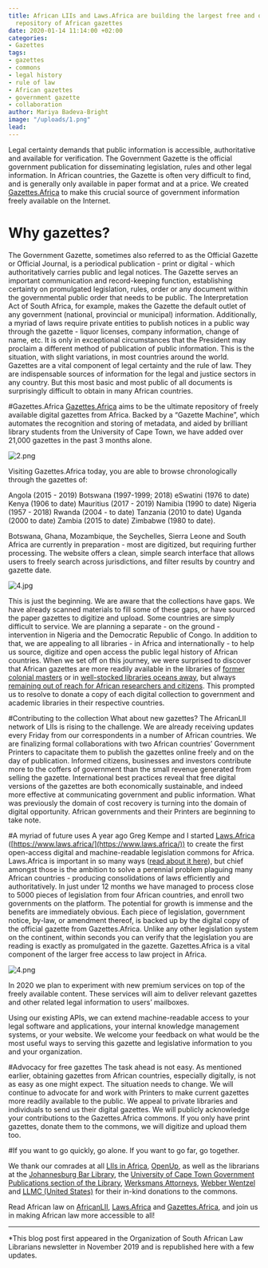```yaml
---
title: African LIIs and Laws.Africa are building the largest free and open access
  repository of African gazettes
date: 2020-01-14 11:14:00 +02:00
categories:
- Gazettes
tags:
- gazettes
- commons
- legal history
- rule of law
- African gazettes
- government gazette
- collaboration
author: Mariya Badeva-Bright
image: "/uploads/1.png"
lead: 
---
```


Legal certainty demands that public information is accessible, authoritative and available for verification. The Government Gazette is the official government publication for disseminating legislation, rules and other legal information. In African countries, the Gazette is often very difficult to find, and is generally only available in paper format and at a price. We created [Gazettes.Africa](https://gazettes.africa) to make this crucial source of government information freely available on the Internet.

# Why gazettes?
The Government Gazette, sometimes also referred to as the Official Gazette or Official Journal, is a periodical publication - print or digital - which authoritatively carries public and legal notices. The Gazette serves an important communication and record-keeping function, establishing certainty on promulgated legislation, rules, order or any document within the governmental public order that needs to be public.  The Interpretation Act of South Africa, for example, makes the Gazette the default outlet of any government (national, provincial or municipal) information.  Additionally, a myriad of laws require private entities to publish notices in a public way through the gazette - liquor licenses, company information, change of name, etc.  It is only in exceptional circumstances that the President may proclaim a different method of publication of public information. This is the situation, with slight variations, in most countries around the world. Gazettes are a vital component of legal certainty and the rule of law. They are indispensable sources of information for the legal and justice sectors in any country.  But this most basic and most public of all documents is surprisingly difficult to obtain in many African countries.


#Gazettes.Africa
[Gazettes.Africa](https://gazettes.africa/) aims to be the ultimate repository of freely available digital gazettes from Africa. Backed by a “Gazette Machine”, which automates the recognition and storing of metadata, and aided by brilliant library students from the University of Cape Town, we have added over 21,000 gazettes in the past 3 months alone. 

![2.png](/uploads/2.png)

Visiting Gazettes.Africa today, you are able to browse chronologically through the gazettes of:

Angola (2015 - 2019)
Botswana (1997-1999; 2018)
eSwatini (1976 to date)
Kenya (1906 to date)
Mauritius (2017 - 2019)
Namibia (1990 to date)
Nigeria (1957 - 2018)
Rwanda (2004 - to date)
Tanzania (2010 to date)
Uganda (2000 to date)
Zambia (2015 to date)
Zimbabwe (1980 to date).

Botswana,  Ghana, Mozambique, the Seychelles, Sierra Leone and South Africa are currently in preparation - most are digitized, but requiring further processing. The website offers a clean, simple search interface that allows users to freely search across jurisdictions, and filter results by country and gazette date.

![4.jpg](/uploads/4.jpg)

This is just the beginning.  We are aware that the collections have gaps.  We have already scanned materials to fill some of these gaps, or have sourced the paper gazettes to digitize and upload.  Some countries are simply difficult to service.  We are planning a separate - on the  ground - intervention in Nigeria and the Democratic Republic of Congo.  In addition to that, we are appealing to all libraries - in Africa and internationally - to help us source, digitize and open access the public legal history of African countries.  When we set off on this journey, we were surprised to discover that African gazettes are more readily available in the libraries of [former colonial masters](explore.bl.uk/primo_library/libweb/action/search.do?fn=search&ct=search&initialSearch=true&mode=Basic&tab=local_tab&indx=21&dum=true&srt=rank&vid=BLVU1&frbg=&fctN=facet_rtype&fctV=Newspapers&tb=t&vl%28freeText0%29=Tanganyika+gazette&scp.scps=scope%3A%28BLCONTENT%29&vl%282084770704UI0%29=any&vl%282084770704UI0%29=title&vl%282084770704UI0%29=any)  or in [well-stocked libraries oceans away](onesearch.library.northeastern.edu/primo-explore/search?institution=NEU&vid=NU&group=GUEST&onCampus=true&displayMode=full&pcAvailabiltyMode=true&query=any,contains,Nigeria%20gazette&primoQueryTemp=Nigeria%20gazette&op=%EF%80%82&lang=en_US), but always [remaining out of reach for African researchers and citizens](microform.digital/boa/collections/80/colonial-law-in-africa-1946-1966). This prompted us to resolve to donate a copy of each digital collection to government and academic libraries in their respective countries.


#Contributing to the collection
What about new gazettes? The AfricanLII network of LIIs is rising to the challenge. We are already receiving updates every Friday from our correspondents in a number of African countries. We are finalizing formal collaborations with two African countries’ Government Printers to capacitate them to publish the gazettes online freely and on the day of publication. Informed citizens, businesses and investors contribute more to the coffers of government than the small revenue generated from selling the gazette. International best practices reveal that free digital versions of the gazettes are both economically sustainable, and indeed more effective at communicating government and public information. What was previously the domain of cost recovery is turning into the domain of digital opportunity. African governments and their Printers are beginning to take note.


#A myriad of future uses
A year ago Greg Kempe and I started [Laws.Africa](https://www.laws.africa/) ([https://www.laws.africa/](https://www.laws.africa/)) to create the first open-access digital and machine-readable legislation commons for Africa. Laws.Africa is important in so many ways ([read about it here](laws.africa/2019/02/14/govt-law-cloud-computing.html)), but chief amongst those is the ambition to solve a perennial problem plaguing many African countries - producing consolidations of laws efficiently and authoritatively.  In just under 12 months we have managed to process close to 5000 pieces of legislation from four African countries, and enroll two governments on the platform.  The potential for growth is immense and the benefits are immediately obvious.  Each piece of legislation, government notice, by-law, or amendment thereof, is backed up by the digital copy of the official gazette from Gazettes.Africa.  Unlike any other legislation system on the continent, within seconds you can verify that the legislation you are reading is exactly as promulgated in the gazette. Gazettes.Africa is a vital component of the larger free access to law project in Africa.

![4.png](/uploads/4.png)


In 2020 we plan to experiment with new premium services on top of the freely available content. These services will aim to deliver relevant gazettes and other related legal information to users’ mailboxes.

Using our existing APIs, we can extend machine-readable access to your legal software and applications, your internal knowledge management systems, or your website.  We welcome your feedback on what would be the most useful ways to serving this gazette and legislative information to you and your organization.


#Advocacy for free gazettes
The task ahead is not easy. As mentioned earlier, obtaining gazettes from African countries, especially digitally, is not as easy as one might expect. The situation needs to change. We will continue to advocate for and work with Printers to make current gazettes more readily available to the public.  We appeal to private libraries and individuals to send us their digital gazettes. We will publicly acknowledge your contributions to the Gazettes.Africa commons.  If you only have print gazettes, donate them to the commons, we will digitize and upload them too.

#If you want to go quickly, go alone. If you ​want to go far, go together.

We thank our comrades at all [LIIs in Africa](https://www.africanlii.org/), [OpenUp](https://openup.org.za/), as well as the librarians at the [Johannesburg Bar Library](https://johannesburgbar.co.za/library/), the [University of Cape Town Government Publications section of the Library](http://www.governmentpublications.lib.uct.ac.za/), [Werksmans Attorneys](https://www.werksmans.com/), [Webber Wentzel](www.webberwentzel.com/) and [LLMC (United States)](http://llmc.com/) for their in-kind donations to the commons.

Read African law on [AfricanLII](https://africanlii.org/), [Laws.Africa](https://laws.africa/) and [Gazettes.Africa](https://gazettes.africa/), and join us in making African law more accessible to all!

__________________

*This blog post first appeared in the Organization of South African Law Librarians newsletter in November 2019 and is republished here with a few updates.





 
